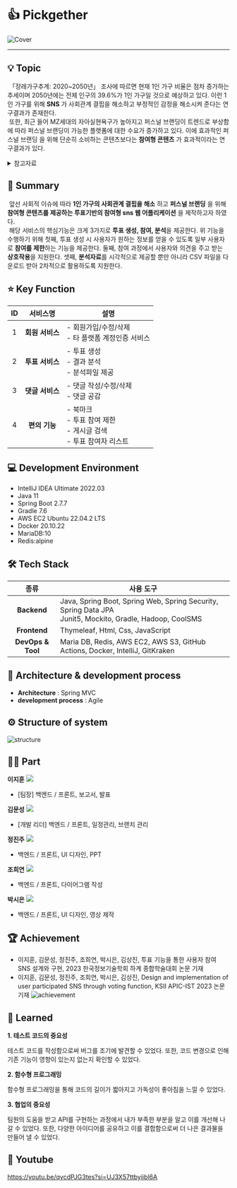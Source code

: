 # 👍 Pickgether
![Cover](https://github.com/Kim-Moon-Sung/capstone-pickgether/assets/103942182/d562261d-96d8-4944-83a4-6ded4f8635ae)

---
## 💡 Topic
&nbsp;「장래가구추계: 2020~2050년」 조사에 따르면 현재 1인 가구 비율은 점차 증가하는 추세이며 2050년에는 전체 인구의 39.6%가 1인 가구일 것으로 예상하고 있다. 이런 1인 가구를 위해 __SNS__ 가 사회관계 결핍을 해소하고 부정적인 감정을 해소시켜 준다는 연구결과가 존재한다.<br>
&nbsp;또한, 최근 들어 MZ세대의 자아실현욕구가 높아지고 퍼스널 브랜딩이 트렌드로 부상함에 따라 퍼스널 브랜딩이 가능한 플랫폼에 대한 수요가 증가하고 있다. 이에 효과적인 퍼스널 브랜딩 을 위해 단순히 소비하는 콘텐츠보다는 __참여형 콘텐츠__ 가 효과적이라는 연구결과가 있다.
<details>
    <summary>참고자료</summary>

[1] David A. Cole, Elizabeth A. Nick, Rachel L. Zelkowitz, Kathryn M. Roeder and Tawny Spinelli, “Online social support for young people: Does it recapitulate in-person social support; can it help?”, Computers in Human Behavior, Vol. 68, NO. -, pp. 456-464, 03, 2017

[2] Byungwook Bae, “In the era of the 4th industrial revolution, create yourself through personal branding”, Korean Association of Converging Business Review, Vol. 9, NO. -, pp. 31-34, 03, 2020

[3] Mira Mayrhofer, Jörg Matthes, Sabine Einwiller and Brigitte Naderer, “User generated content presenting brands on social media increases young adults' purchase intention”, International Journal of Advertising,Vol. 39, No. 1, pp. 166-186, 01, 2020

[4] Sangmin Kim and Hyo Won Lee, “Establishing Digital Trust: The Analysis of SNS and Citizen Participation”, Korea Journal of Information Society, Vol. 23, No. 2, pp. 185-219, 08, 2022

[5] Xin Chen, Zhenfeng Cheng and Gyu-bae Kim, “서비스기업의 관계마케팅 활동이 고객시민행동에 미치는 영향 -고객에 대한 공감의 조절효과를 중심으로”, Journal of the Aviation Management Society of Korea, Vol. 2016, No. -, pp. 27, 2016

</details>


## 📝 Summary
&nbsp;앞선 사회적 이슈에 따라 __1인 가구의 사회관계 결핍을 해소__ 하고 __퍼스널 브랜딩__ 을 위해 __참여형 콘텐츠를 제공하는 투표기반의 참여형 sns 웹 어플리케이션__ 을 제작하고자 하였다.<br>
&nbsp;해당 서비스의 핵심기능은 크게 3가지로 **투표 생성, 참여, 분석**을 제공한다. 위 기능을 수행하기 위해 첫째, 투표 생성 시 사용자가 원하는 정보를 얻을 수 있도록 일부 사용자로 **참여를 제한**하는 기능을 제공한다. 둘째, 참여 과정에서 사용자와 의견을 주고 받는 **상호작용**을 지원한다. 셋째, **분석자료**를 시각적으로 제공할 뿐만 아니라 CSV 파일을 다운로드 받아 2차적으로 활용하도록 지원한다.


## ⭐️ Key Function
|**ID**|**서비스명**|**설명**|
|:------:|:---:|---|
|1|**회원 서비스**|- 회원가입/수정/삭제<br>- 타 플랫폼 계정인증 서비스|
|2|**투표 서비스**|- 투표 생성<br>- 결과 분석<br>- 분석파일 제공|
|3|**댓글 서비스**|- 댓글 작성/수정/삭제<br>- 댓글 공감|
|4|**편의 기능**|- 북마크<br>- 투표 참여 제한<br>- 게시글 검색<br>- 투표 참여자 리스트|

## 💻 Development Environment
- IntelliJ IDEA Ultimate 2022.03
- Java 11
- Spring Boot 2.7.7
- Gradle 7.6
- AWS EC2 Ubuntu 22.04.2 LTS
- Docker 20.10.22
- MariaDB:10
- Redis:alpine


## 🛠 Tech Stack
|**종류**|**사용 도구**|
|:------:|---|
|**Backend**|Java, Spring Boot, Spring Web, Spring Security, Spring Data JPA<br>Junit5, Mockito, Gradle, Hadoop, CoolSMS|
|**Frontend**|Thymeleaf, Html, Css, JavaScript|
|**DevOps & Tool**|Maria DB, Redis, AWS EC2, AWS S3, GitHub Actions, Docker, IntelliJ, GitKraken|


## 🔧 Architecture & development process
- **Architecture** : Spring MVC
- **development process** : Agile


## ⚙️ Structure of system
![structure](https://github.com/Kim-Moon-Sung/capstone-pickgether/assets/103942182/a5504d6e-4f05-4d67-a10d-6a9ef814fcc6)


## 🤚🏻 Part
**이지훈** <a href= "https://github.com/leejihoon0312"><img src="https://img.shields.io/badge/GitHub-181717?style=flat-square&logo=GitHub&logoColor=white"/></a><br>
- [팀장] 백엔드 / 프론트, 보고서, 발표
   
**김문성** <a href= "https://github.com/Kim-Moon-Sung"><img src="https://img.shields.io/badge/GitHub-181717?style=flat-square&logo=GitHub&logoColor=white"/></a><br>
- [개발 리더] 백엔드 / 프론트, 일정관리, 브랜치 관리

**정진주** <a href= "https://github.com/Ness731"><img src="https://img.shields.io/badge/GitHub-181717?style=flat-square&logo=GitHub&logoColor=white"/></a><br>
- 백엔드 / 프론트, UI 디자인, PPT

**조희연** <a href= "https://github.com/chy0503"><img src="https://img.shields.io/badge/GitHub-181717?style=flat-square&logo=GitHub&logoColor=white"/></a><br>
- 백엔드 / 프론트, 다이어그램 작성

**박시은** <a href= "https://github.com/sieunp06"><img src="https://img.shields.io/badge/GitHub-181717?style=flat-square&logo=GitHub&logoColor=white"/></a><br>
- 백엔드 / 프론트, UI 디자인, 영상 제작


## 🏆 Achievement
- 이지훈, 김문성, 정진주, 조희연, 박시은, 김상진, 투표 기능을 통한 사용자 참여 SNS 설계와 구현, 2023 한국정보기술학회 하계 종합학술대회  논문 기재
- 이지훈, 김문성, 정진주, 조희연, 박시은, 김상진, Design and implementation of user participated SNS through voting function, KSII APIC-IST 2023 논문 기재
![achievement](https://github.com/Kim-Moon-Sung/capstone-pickgether/assets/103942182/73c8876c-98cb-4456-a4a4-0b731950cea3)


## 🤔 Learned
**1. 테스트 코드의 중요성**<br>
<p>테스트 코드를 작성함으로써 버그를 조기에 발견할 수 있었다. 또한, 코드 변경으로 인해 기존 기능이 영향이 있는지 없는지 확인할 수 있었다.

**2. 함수형 프로그래밍**<br>
<p>함수형 프로그래밍을 통해 코드의 길이가 짧아지고 가독성이 좋아짐을 느낄 수 있었다.</p>

**3. 협업의 중요성**<br>
<p>팀원의 도움을 받고 API를 구현하는 과정에서 내가 부족한 부분을 알고 이를 개선해 나갈 수 있었다. 또한, 다양한 아이디어를 공유하고 이를 결합함으로써 더 나은 결과물을 만들어 낼 수 있었다.</p>


## 🎥 Youtube
https://youtu.be/qycdPJG3tes?si=UJ3X57ttbyiibl6A

